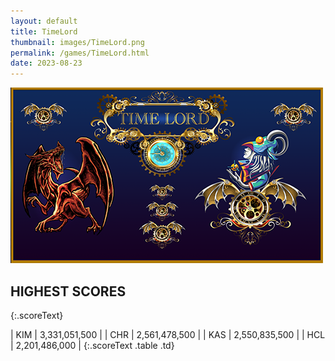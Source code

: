 ```yaml
---
layout: default
title: TimeLord
thumbnail: images/TimeLord.png
permalink: /games/TimeLord.html
date: 2023-08-23
---
```


<img src="../images/TimeLord.png" class="gameThumbnail img-fluid mx-auto align-middle"></a>
## HIGHEST SCORES
{:.scoreText}

| KIM | 3,331,051,500 | 
| CHR | 2,561,478,500 | 
| KAS | 2,550,835,500 | 
| HCL | 2,201,486,000 | 
{:.scoreText .table .td}
